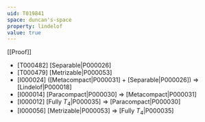 ```yaml
---
uid: T019841
space: duncan's-space
property: lindelof
value: true
---
```

[[Proof]]

* [T000482] [Separable|P000026]
* [T000479] [Metrizable|P000053]
* [I000024] ([Metacompact|P000031] + [Separable|P000026]) => [Lindelof|P000018]
* [I000014] [Paracompact|P000030] => [Metacompact|P000031]
* [I000012] [Fully $T_4$|P000035] => [Paracompact|P000030]
* [I000056] [Metrizable|P000053] => [Fully $T_4$|P000035]

